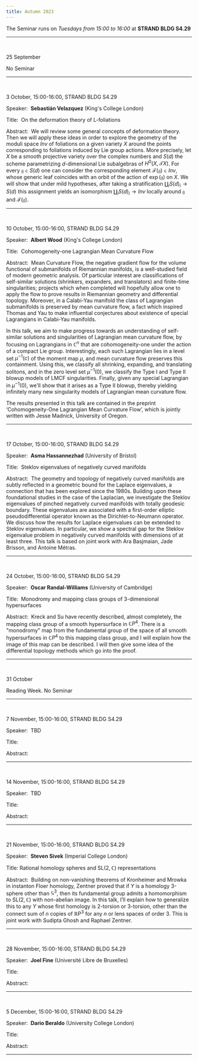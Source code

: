 ```yaml
---
title: Autumn 2023
---
```



The Seminar runs on *Tuesdays from 15:00 to 16:00* at **STRAND BLDG S4.29**



----------------------------------------------------------------
<br />

25 September

No Seminar

---------------------------------------------------------
<br />

3 October, 15:00-16:00, STRAND BLDG S4.29

Speaker:&nbsp; **Sebastián Velazquez** (King's College London)

Title:&nbsp;  On the deformation theory of L-foliations

Abstract:&nbsp;  We will review some general concepts of deformation theory. Then we will apply these ideas in order to explore the geometry of the moduli space $Inv$ of foliations on a given variety $X$  around the points corresponding to foliations induced by Lie group actions.  More precisely, let $X$ be a smooth projective variety over the complex numbers and $S(d)$ the scheme parametrizing $d$-dimensional Lie subalgebras of $H^0(X,\mathcal{T} X)$.  For every $\mathfrak{g} \in S(d)$ one can consider the corresponding element $\mathcal{F}(\mathfrak{g})\in Inv$, whose generic leaf coincides with an orbit of the action of $\exp(\mathfrak{g})$ on $X$. We will show that under mild hypotheses, after taking a stratification $\coprod_i S(d)_i\to S(d)$ this assignment yields an isomorphism $\coprod_i S(d)_i\to Inv$ locally around $\mathfrak{g}$ and $\mathcal{F}(\mathfrak{g})$.


-----------------------------------------------------------
<br />

10 October, 15:00-16:00, STRAND BLDG S4.29

Speaker:&nbsp; **Albert Wood** (King's College London)

Title:&nbsp; Cohomogeneity-one Lagrangian Mean Curvature Flow

Abstract:&nbsp; Mean Curvature Flow, the negative gradient flow for the volume functional of submanifolds of Riemannian manifolds, is a well-studied field of modern geometric analysis. Of particular interest are classifications of self-similar solutions (shrinkers, expanders, and translators) and finite-time singularities; projects which when completed will hopefully allow one to apply the flow to prove results in Riemannian geometry and differential topology. Moreover, in a Calabi-Yau manifold the class of Lagrangian submanifolds is preserved by mean curvature flow, a fact which inspired Thomas and Yau to make influential conjectures about existence of special Lagrangians in Calabi-Yau manifolds.

In this talk, we aim to make progress towards an understanding of self-similar solutions and singularities of Lagrangian mean curvature flow, by focusing on Lagrangians in $\mathbb{C}^n$ that are cohomogeneity-one under the action of a compact Lie group. Interestingly, each such Lagrangian lies in a level set $\mu^{-1}(c)$ of the moment map $\mu$, and mean curvature flow preserves this containment.  Using this, we classify all shrinking, expanding, and translating solitons, and in the zero level set $\mu^{-1}(0)$, we classify the Type I and Type II blowup models of LMCF singularities. Finally, given any special Lagrangian in $\mu^{-1}(0)$, we'll show that it arises as a Type II blowup, thereby yielding infinitely many new singularity models of Lagrangian mean curvature flow.

The results presented in this talk are contained in the preprint ‘Cohomogeneity-One Lagrangian Mean Curvature Flow’, which is jointly written with Jesse Madnick, University of Oregon. 

-----------------------------------------------------------
<br />

17 October, 15:00-16:00, STRAND BLDG S4.29

Speaker:&nbsp; **Asma Hassannezhad** (University of Bristol)

Title:&nbsp; Steklov eigenvalues of negatively curved manifolds

Abstract:&nbsp; The geometry and topology of negatively curved manifolds are subtly reflected in a geometric bound for the Laplace eigenvalues, a connection that has been explored since the 1980s. Building upon these foundational studies in the case of the Laplacian, we investigate the Steklov eigenvalues of pinched negatively curved manifolds with totally geodesic boundary. These eigenvalues are associated with a first-order elliptic pseudodifferential operator known as the Dirichlet-to-Neumann operator. We discuss how the results for Laplace eigenvalues can be extended to Steklov eigenvalues. In particular, we show a spectral gap for the Steklov eigenvalue problem in negatively curved manifolds with dimensions of at least three.
This talk is based on joint work with Ara Basjmaian, Jade Brisson, and Antoine Métras.

-----------------------------------------------------------
<br />

24 October, 15:00-16:00, STRAND BLDG S4.29

Speaker:&nbsp; **Oscar Randal-Williams** (University of Cambridge)

Title:&nbsp; Monodromy and mapping class groups of 3-dimensional hypersurfaces

Abstract:&nbsp; Kreck and Su have recently described, almost completely, the mapping class group of a smooth hypersurface in $\mathbb{C}P^4$. There is a "monodromy" map from the fundamental group of the space of all smooth hypersurfaces in $\mathbb{C}P^4$ to this mapping class group, and I will explain how the image of this map can be described. I will then give some idea of the differential topology methods which go into the proof.


-----------------------------------------------------------
<br />

31 October

Reading Week. No Seminar


-----------------------------------------------------------
<br />

7 November, 15:00-16:00, STRAND BLDG S4.29

Speaker:&nbsp; TBD

Title:&nbsp;

Abstract:&nbsp;

-----------------------------------------------------------
<br />

14 November, 15:00-16:00, STRAND BLDG S4.29

Speaker:&nbsp; TBD

Title:&nbsp;

Abstract:&nbsp;

-----------------------------------------------------------
<br />

21 November, 15:00-16:00, STRAND BLDG S4.29

Speaker:&nbsp; **Steven Sivek** (Imperial College London)

Title:&nbsp;Rational homology spheres and $\mathrm{SL}(2,\mathbb{C})$ representations

Abstract:&nbsp; Building on non-vanishing theorems of Kronheimer and Mrowka in instanton Floer homology, Zentner proved that if $Y$ is a homology 3-sphere other than $\mathbb{S}^3$, then its fundamental group admits a homomorphism to $\mathrm{SL}(2,\mathbb{C})$ with non-abelian image. In this talk, I’ll explain how to generalize this to any $Y$ whose first homology is 2-torsion or 3-torsion, other than the connect sum of $n$ copies of $\mathbb{R}\mathrm{P}^3$ for any $n$ or lens spaces of order $3$. This is joint work with Sudipta Ghosh and Raphael Zentner.

-----------------------------------------------------------
<br />

28 November, 15:00-16:00, STRAND BLDG S4.29

Speaker:&nbsp; **Joel Fine** (Université Libre de Bruxelles)

Title:&nbsp;

Abstract:&nbsp;

-----------------------------------------------------------
<br />

5 December, 15:00-16:00, STRAND BLDG S4.29

Speaker:&nbsp; **Dario Beraldo** (University College London)

Title:&nbsp;

Abstract:&nbsp;

-----------------------------------------------------------

